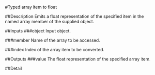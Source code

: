 #Typed array item to float

##Description
Emits a float representation of the specified item in the named array member of the supplied object.

##Inputs
###object
Input object.

###member
Name of the array to be accessed.

###index
Index of the array item to be converted.

##Outputs
###value
The float representation of the specified array item.

##Detail

